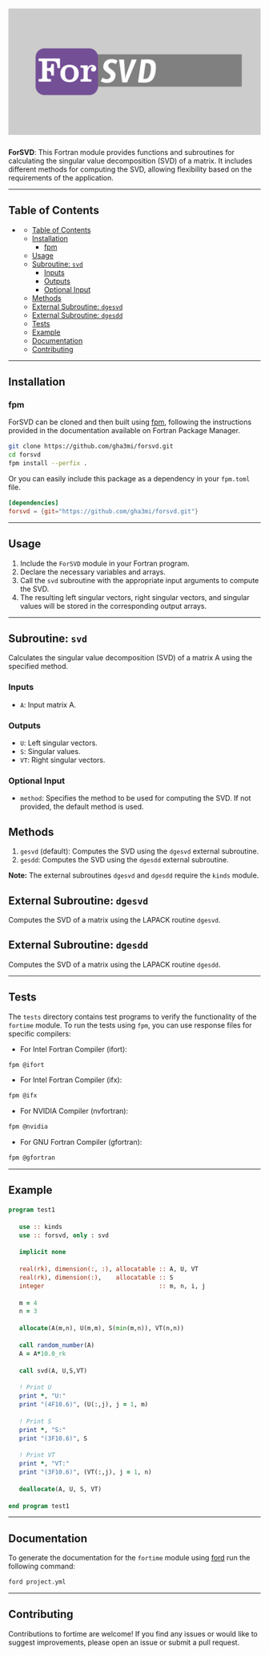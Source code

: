 ![ForSVD](media/logo.png)
============

**ForSVD**: This Fortran module provides functions and subroutines for calculating the singular value decomposition (SVD) of a matrix. It includes different methods for computing the SVD, allowing flexibility based on the requirements of the application.

-----

## Table of Contents

- [](#)
  - [Table of Contents](#table-of-contents)
  - [Installation](#installation)
    - [fpm](#fpm)
  - [Usage](#usage)
  - [Subroutine: `svd`](#subroutine-svd)
    - [Inputs](#inputs)
    - [Outputs](#outputs)
    - [Optional Input](#optional-input)
  - [Methods](#methods)
  - [External Subroutine: `dgesvd`](#external-subroutine-dgesvd)
  - [External Subroutine: `dgesdd`](#external-subroutine-dgesdd)
  - [Tests](#tests)
  - [Example](#example)
  - [Documentation](#documentation)
  - [Contributing](#contributing)
-----

## Installation

### fpm
ForSVD can be cloned and then built using [fpm](https://github.com/fortran-lang/fpm), following the instructions provided in the documentation available on Fortran Package Manager.

```bash
git clone https://github.com/gha3mi/forsvd.git
cd forsvd
fpm install --perfix .
```

Or you can easily include this package as a dependency in your `fpm.toml` file.

```toml
[dependencies]
forsvd = {git="https://github.com/gha3mi/forsvd.git"}
```

-----
## Usage
1. Include the `ForSVD` module in your Fortran program.
2. Declare the necessary variables and arrays.
3. Call the `svd` subroutine with the appropriate input arguments to compute the SVD.
4. The resulting left singular vectors, right singular vectors, and singular values will be stored in the corresponding output arrays.
-----

## Subroutine: `svd`
Calculates the singular value decomposition (SVD) of a matrix A using the specified method.

### Inputs
- `A`: Input matrix A.

### Outputs
- `U`: Left singular vectors.
- `S`: Singular values.
- `VT`: Right singular vectors.

### Optional Input
- `method`: Specifies the method to be used for computing the SVD. If not provided, the default method is used.

## Methods
1. `gesvd` (default): Computes the SVD using the `dgesvd` external subroutine.
2. `gesdd`: Computes the SVD using the `dgesdd` external subroutine.

**Note:** The external subroutines `dgesvd` and `dgesdd` require the `kinds` module.

## External Subroutine: `dgesvd`
Computes the SVD of a matrix using the LAPACK routine `dgesvd`.

## External Subroutine: `dgesdd`
Computes the SVD of a matrix using the LAPACK routine `dgesdd`.

-----

## Tests

The `tests` directory contains test programs to verify the functionality of the `fortime` module. To run the tests using `fpm`, you can use response files for specific compilers:

- For Intel Fortran Compiler (ifort):
```bash
fpm @ifort
```

- For Intel Fortran Compiler (ifx):
```bash
fpm @ifx
```

- For NVIDIA Compiler (nvfortran):
```bash
fpm @nvidia
```

- For GNU Fortran Compiler (gfortran):
```bash
fpm @gfortran
```
-----

## Example
```fortran
program test1

   use :: kinds
   use :: forsvd, only : svd

   implicit none

   real(rk), dimension(:, :), allocatable :: A, U, VT
   real(rk), dimension(:),    allocatable :: S
   integer                                :: m, n, i, j

   m = 4
   n = 3

   allocate(A(m,n), U(m,m), S(min(m,n)), VT(n,n))

   call random_number(A)
   A = A*10.0_rk

   call svd(A, U,S,VT)

   ! Print U
   print *, "U:"
   print "(4F10.6)", (U(:,j), j = 1, m)

   ! Print S
   print *, "S:"
   print "(3F10.6)", S

   ! Print VT
   print *, "VT:"
   print "(3F10.6)", (VT(:,j), j = 1, n)

   deallocate(A, U, S, VT)

end program test1
```
-----

## Documentation
To generate the documentation for the `fortime` module using [ford](https://github.com/Fortran-FOSS-Programmers/ford) run the following command:
```bash
ford project.yml
```

-----

## Contributing

Contributions to fortime are welcome! If you find any issues or would like to suggest improvements, please open an issue or submit a pull request.